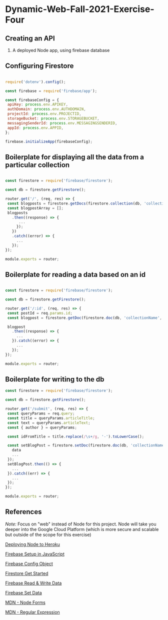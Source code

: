 # Dynamic-Web-Fall-2021-Exercise-Four

## Creating an API

1. A deployed Node app, using firebase database

## Configuring Firestore
 ```javascript
 
require('dotenv').config();

const firebase = require('firebase/app');

const firebaseConfig = {
  apiKey: process.env.APIKEY,
  authDomain: process.env.AUTHDOMAIN,
  projectId: process.env.PROJECTID,
  storageBucket: process.env.STORAGEBUCKET,
  messagingSenderId: process.env.MESSAGINGSENDERID,
  appId: process.env.APPID,
};

firebase.initializeApp(firebaseConfig);

 ```
 ## Boilerplate for displaying all the data from a particular collection
 
 ```javascript
 
const firestore = require('firebase/firestore');

const db = firestore.getFirestore();

router.get('/', (req, res) => {
  const blogposts = firestore.getDocs(firestore.collection(db, 'collectionName'));
  const blogpostArray = [];
  blogposts
    .then((response) => {
       ...
      }); 
    })
    .catch((error) => {
      ...
    });
});

module.exports = router;
```

## Boilerplate for reading a data based on an id
 ```javascript
 
const firestore = require('firebase/firestore');

const db = firestore.getFirestore();

router.get('/:id', (req, res) => {
  const postId = req.params.id;
  const blogpost = firestore.getDoc(firestore.doc(db, 'collectionName', postId));

  blogpost
    .then((response) => {
      ...
    }).catch((error) => {
      ...
    });
});
 
module.exports = router;

```

## Boilerplate for writing to the db

 ```javascript
const firestore = require('firebase/firestore');

const db = firestore.getFirestore();

router.get('/submit', (req, res) => {
  const queryParams = req.query;
  const title = queryParams.articleTitle;
  const text = queryParams.articleText;
  const { author } = queryParams;

  const idFromTitle = title.replace(/\s+/g, '-').toLowerCase();

  const setBlogPost = firestore.setDoc(firestore.doc(db, 'collectionName', idOfThePost), {
    data
    ...
  });
  setBlogPost.then(() => {
    ...
  }).catch((err) => {
    ...
  });
});

module.exports = router;

```

## References

_Note:_ Focus on "web" instead of Node for this project. Node will take you deeper into the Google Cloud Platform (which is more secure and scalable but outside of the scope for this exercise)

[Deploying Node to Heroku](https://devcenter.heroku.com/articles/deploying-nodejs)

[Firebase Setup in JavaScript](https://firebase.google.com/docs/web/setup?authuser=0)

[Firebase Config Object](https://firebase.google.com/docs/web/setup?authuser=0#config-object)

[Firestore Get Started](https://firebase.google.com/docs/firestore/quickstart)

[Firebase Read & Write Data](https://firebase.google.com/docs/firestore/query-data/get-data)

[Firebase Set Data](https://firebase.google.com/docs/firestore/manage-data/add-data)

[MDN - Node Forms](https://developer.mozilla.org/en-US/docs/Learn/Server-side/Express_Nodejs/forms)

[MDN - Regular Expression](https://developer.mozilla.org/en-US/docs/Web/JavaScript/Guide/Regular_Expressions)
